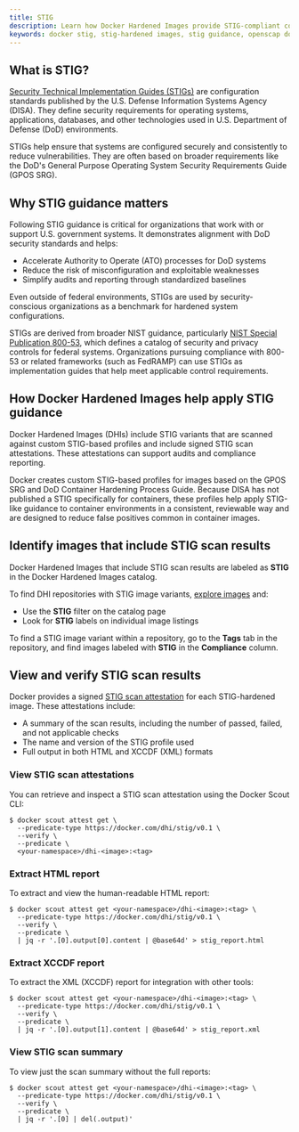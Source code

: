 ```yaml
---
title: STIG
description: Learn how Docker Hardened Images provide STIG-compliant container images with verifiable security scan attestations for government and enterprise compliance requirements.
keywords: docker stig, stig-hardened images, stig guidance, openscap docker, secure container images
---
```


## What is STIG?

[Security Technical Implementation Guides
(STIGs)](https://public.cyber.mil/stigs/) are configuration standards published
by the U.S. Defense Information Systems Agency (DISA). They define security
requirements for operating systems, applications, databases, and other
technologies used in U.S. Department of Defense (DoD) environments.

STIGs help ensure that systems are configured securely and consistently to
reduce vulnerabilities. They are often based on broader requirements like the
DoD's General Purpose Operating System Security Requirements Guide (GPOS SRG).

## Why STIG guidance matters

Following STIG guidance is critical for organizations that work with or support
U.S. government systems. It demonstrates alignment with DoD security standards
and helps:

- Accelerate Authority to Operate (ATO) processes for DoD systems
- Reduce the risk of misconfiguration and exploitable weaknesses
- Simplify audits and reporting through standardized baselines

Even outside of federal environments, STIGs are used by security-conscious
organizations as a benchmark for hardened system configurations.

STIGs are derived from broader NIST guidance, particularly [NIST Special
Publication 800-53](https://csrc.nist.gov/publications/sp800), which defines a
catalog of security and privacy controls for federal systems. Organizations
pursuing compliance with 800-53 or related frameworks (such as FedRAMP) can use
STIGs as implementation guides that help meet applicable control requirements.

## How Docker Hardened Images help apply STIG guidance

Docker Hardened Images (DHIs) include STIG variants that are scanned against
custom STIG-based profiles and include signed STIG scan attestations. These
attestations can support audits and compliance reporting.

Docker creates custom STIG-based profiles for images based on the GPOS SRG and
DoD Container Hardening Process Guide. Because DISA has not published a STIG
specifically for containers, these profiles help apply STIG-like guidance to
container environments in a consistent, reviewable way and are designed to
reduce false positives common in container images.

## Identify images that include STIG scan results

Docker Hardened Images that include STIG scan results are labeled as **STIG** in
the Docker Hardened Images catalog.

To find DHI repositories with STIG image variants, [explore
images](../how-to/explore.md) and:

- Use the **STIG** filter on the catalog page
- Look for **STIG** labels on individual image listings

To find a STIG image variant within a repository, go to the **Tags** tab in the
repository, and find images labeled with **STIG** in the **Compliance** column.

## View and verify STIG scan results

Docker provides a signed [STIG scan
attestation](../core-concepts/attestations.md) for each STIG-hardened image.
These attestations include:

- A summary of the scan results, including the number of passed, failed, and not
  applicable checks
- The name and version of the STIG profile used
- Full output in both HTML and XCCDF (XML) formats

### View STIG scan attestations

You can retrieve and inspect a STIG scan attestation using the Docker Scout CLI:

```console
$ docker scout attest get \
  --predicate-type https://docker.com/dhi/stig/v0.1 \
  --verify \
  --predicate \
  <your-namespace>/dhi-<image>:<tag>
```

### Extract HTML report

To extract and view the human-readable HTML report:

```
$ docker scout attest get <your-namespace>/dhi-<image>:<tag> \
  --predicate-type https://docker.com/dhi/stig/v0.1 \
  --verify \
  --predicate \
  | jq -r '.[0].output[0].content | @base64d' > stig_report.html
```

### Extract XCCDF report

To extract the XML (XCCDF) report for integration with other tools:

```console
$ docker scout attest get <your-namespace>/dhi-<image>:<tag> \
  --predicate-type https://docker.com/dhi/stig/v0.1 \
  --verify \
  --predicate \
  | jq -r '.[0].output[1].content | @base64d' > stig_report.xml
```

### View STIG scan summary

To view just the scan summary without the full reports:

```console
$ docker scout attest get <your-namespace>/dhi-<image>:<tag> \
  --predicate-type https://docker.com/dhi/stig/v0.1 \
  --verify \
  --predicate \
  | jq -r '.[0] | del(.output)'
```


